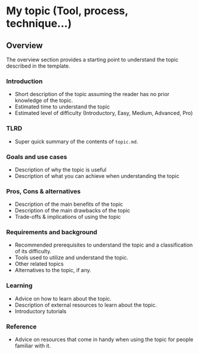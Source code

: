 # My topic (Tool, process, technique...)

## Overview

The overview section provides a starting point to understand the topic described
in the template.

### Introduction
* Short description of the topic assuming the reader has no prior knowledge of the topic.
* Estimated time to understand the topic
* Estimated level of difficulty (Introductory, Easy, Medium, Advanced, Pro)

### TLRD
* Super quick summary of the contents of `topic.md`.

### Goals and use cases
* Description of why the topic is useful
* Description of what you can achieve when understanding the topic

### Pros, Cons & alternatives
* Description of the main benefits of the topic
* Description of the main drawbacks of the topic
* Trade-offs & implications of using the topic

### Requirements and background
* Recommended prerequisites to understand the topic and a classification of its difficulty. 
* Tools used to utilize and understand the topic.  
* Other related topics
* Alternatives to the topic, if any.

### Learning
* Advice on how to learn about the topic.
* Description of external resources to learn about the topic.
* Introductory tutorials

### Reference
* Advice on resources that come in handy when using the topic for people familiar with it.
